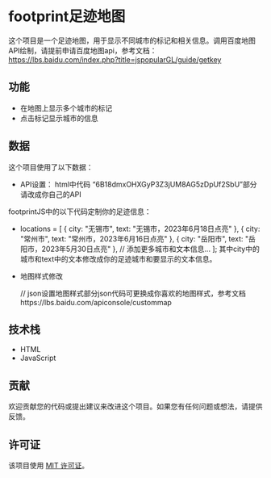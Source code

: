 # footprint足迹地图
这个项目是一个足迹地图，用于显示不同城市的标记和相关信息。调用百度地图API绘制，请提前申请百度地图api，参考文档：https://lbs.baidu.com/index.php?title=jspopularGL/guide/getkey


## 功能

- 在地图上显示多个城市的标记
- 点击标记显示城市的信息


## 数据

这个项目使用了以下数据：
-  API设置：
html中代码<script src="https://api.map.baidu.com/api?v=2.0&ak=6B18dmxOHXGyP3Z3jUM8AG5zDpUf2SbU"></script>
“6B18dmxOHXGyP3Z3jUM8AG5zDpUf2SbU”部分请改成你自己的API

footprintJS中的以下代码定制你的足迹信息：
-  locations = [
      { city: "无锡市", text: "无锡市，2023年6月18日点亮" },
      { city: "常州市", text: "常州市，2023年6月16日点亮" },
      { city: "岳阳市", text: "岳阳市，2023年5月30日点亮" },
         // 添加更多城市和文本信息...
  ];
  其中city中的城市和text中的文本修改成你的足迹城市和要显示的文本信息。

- 地图样式修改
     
   // json设置地图样式部分json代码可更换成你喜欢的地图样式，参考文档https://lbs.baidu.com/apiconsole/custommap




## 技术栈

- HTML
- JavaScript


## 贡献

欢迎贡献您的代码或提出建议来改进这个项目。如果您有任何问题或想法，请提供反馈。

## 许可证

该项目使用 [MIT 许可证](LICENSE)。
